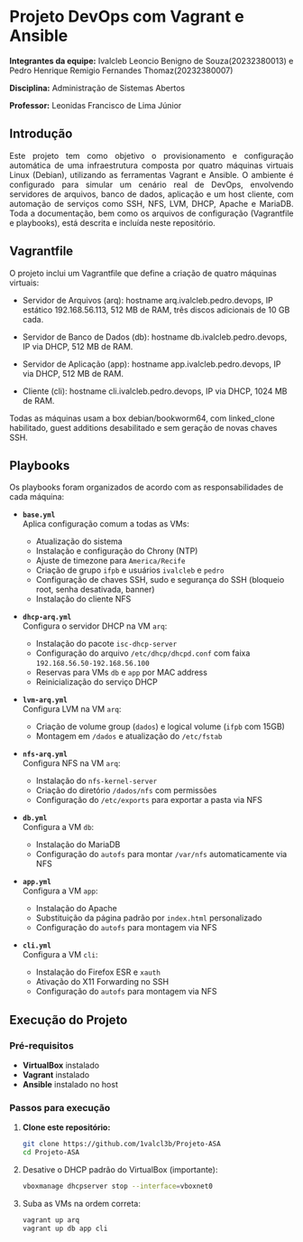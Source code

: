 # Projeto DevOps com Vagrant e Ansible

**Integrantes da equipe:** Ivalcleb Leoncio Benigno de Souza(20232380013) e Pedro Henrique Remigio Fernandes Thomaz(20232380007)

**Disciplina:** Administração de Sistemas Abertos

**Professor:** Leonidas Francisco de Lima Júnior

## Introdução

<p align="justify">
Este projeto tem como objetivo o provisionamento e configuração automática de uma infraestrutura composta por quatro máquinas virtuais Linux (Debian), utilizando as ferramentas Vagrant e Ansible. O ambiente é configurado para simular um cenário real de DevOps, envolvendo servidores de arquivos, banco de dados, aplicação e um host cliente, com automação de serviços como SSH, NFS, LVM, DHCP, Apache e MariaDB. Toda a documentação, bem como os arquivos de configuração (Vagrantfile e playbooks), está descrita e incluída neste repositório.
</p>

## Vagrantfile

O projeto inclui um Vagrantfile que define a criação de quatro máquinas virtuais:

- Servidor de Arquivos (arq): hostname arq.ivalcleb.pedro.devops, IP estático 192.168.56.113, 512 MB de RAM, três discos adicionais de 10 GB cada.

- Servidor de Banco de Dados (db): hostname db.ivalcleb.pedro.devops, IP via DHCP, 512 MB de RAM.

- Servidor de Aplicação (app): hostname app.ivalcleb.pedro.devops, IP via DHCP, 512 MB de RAM.

- Cliente (cli): hostname cli.ivalcleb.pedro.devops, IP via DHCP, 1024 MB de RAM.
  
Todas as máquinas usam a box debian/bookworm64, com linked_clone habilitado, guest additions desabilitado e sem geração de novas chaves SSH.

## Playbooks 

Os playbooks foram organizados de acordo com as responsabilidades de cada máquina:

- **`base.yml`**  
  Aplica configuração comum a todas as VMs:  
  - Atualização do sistema  
  - Instalação e configuração do Chrony (NTP)  
  - Ajuste de timezone para `America/Recife`  
  - Criação de grupo `ifpb` e usuários `ivalcleb` e `pedro`  
  - Configuração de chaves SSH, sudo e segurança do SSH (bloqueio root, senha desativada, banner)  
  - Instalação do cliente NFS  

- **`dhcp-arq.yml`**  
  Configura o servidor DHCP na VM `arq`:  
  - Instalação do pacote `isc-dhcp-server`  
  - Configuração do arquivo `/etc/dhcp/dhcpd.conf` com faixa `192.168.56.50-192.168.56.100`  
  - Reservas para VMs `db` e `app` por MAC address  
  - Reinicialização do serviço DHCP  

- **`lvm-arq.yml`**  
  Configura LVM na VM `arq`:  
  - Criação de volume group (`dados`) e logical volume (`ifpb` com 15GB)  
  - Montagem em `/dados` e atualização do `/etc/fstab`  

- **`nfs-arq.yml`**  
  Configura NFS na VM `arq`:  
  - Instalação do `nfs-kernel-server`  
  - Criação do diretório `/dados/nfs` com permissões  
  - Configuração do `/etc/exports` para exportar a pasta via NFS  

- **`db.yml`**  
  Configura a VM `db`:  
  - Instalação do MariaDB  
  - Configuração do `autofs` para montar `/var/nfs` automaticamente via NFS  

- **`app.yml`**  
  Configura a VM `app`:  
  - Instalação do Apache  
  - Substituição da página padrão por `index.html` personalizado  
  - Configuração do `autofs` para montagem via NFS  

- **`cli.yml`**  
  Configura a VM `cli`:  
  - Instalação do Firefox ESR e `xauth`  
  - Ativação do X11 Forwarding no SSH  
  - Configuração do `autofs` para montagem via NFS  


## Execução do Projeto

### **Pré-requisitos**
- **VirtualBox** instalado  
- **Vagrant** instalado  
- **Ansible** instalado no host  
  

### **Passos para execução**

1. **Clone este repositório:**
   ```bash
   git clone https://github.com/1valcl3b/Projeto-ASA
   cd Projeto-ASA
   
2. Desative o DHCP padrão do VirtualBox (importante):
   ```bash
   vboxmanage dhcpserver stop --interface=vboxnet0

3. Suba as VMs na ordem correta:
   ```bash
   vagrant up arq
   vagrant up db app cli
